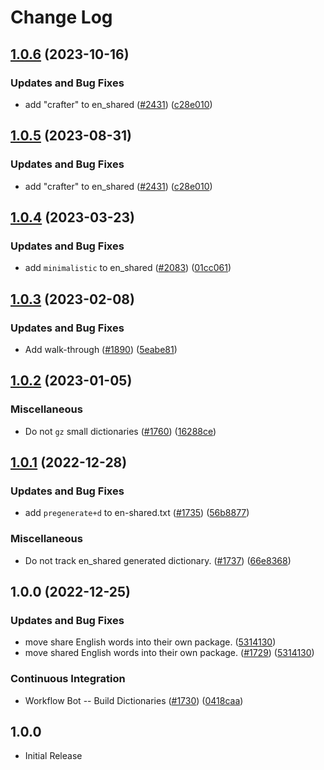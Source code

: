 # Change Log

## [1.0.6](https://github.com/calvinballing/cspell-dicts/compare/@cspell/dict-en-shared-v1.0.5...@cspell/dict-en-shared@1.0.6) (2023-10-16)


### Updates and Bug Fixes

* add "crafter" to en_shared ([#2431](https://github.com/calvinballing/cspell-dicts/issues/2431)) ([c28e010](https://github.com/calvinballing/cspell-dicts/commit/c28e010bc17b21cc687b80d6da978934281f91f4))

## [1.0.5](https://github.com/streetsidesoftware/cspell-dicts/compare/@cspell/dict-en-shared@1.0.4...@cspell/dict-en-shared@1.0.5) (2023-08-31)


### Updates and Bug Fixes

* add "crafter" to en_shared ([#2431](https://github.com/streetsidesoftware/cspell-dicts/issues/2431)) ([c28e010](https://github.com/streetsidesoftware/cspell-dicts/commit/c28e010bc17b21cc687b80d6da978934281f91f4))

## [1.0.4](https://github.com/streetsidesoftware/cspell-dicts/compare/@cspell/dict-en-shared@1.0.3...@cspell/dict-en-shared@1.0.4) (2023-03-23)


### Updates and Bug Fixes

* add `minimalistic` to en_shared ([#2083](https://github.com/streetsidesoftware/cspell-dicts/issues/2083)) ([01cc061](https://github.com/streetsidesoftware/cspell-dicts/commit/01cc061702b30d8eba01a9d59b362448e5088afa))

## [1.0.3](https://github.com/streetsidesoftware/cspell-dicts/compare/@cspell/dict-en-shared@1.0.2...@cspell/dict-en-shared@1.0.3) (2023-02-08)


### Updates and Bug Fixes

* Add walk-through ([#1890](https://github.com/streetsidesoftware/cspell-dicts/issues/1890)) ([5eabe81](https://github.com/streetsidesoftware/cspell-dicts/commit/5eabe8138da6bcb5f0865ab6afa56a4da4b21894))

## [1.0.2](https://github.com/streetsidesoftware/cspell-dicts/compare/@cspell/dict-en-shared@1.0.1...@cspell/dict-en-shared@1.0.2) (2023-01-05)


### Miscellaneous

* Do not `gz` small dictionaries ([#1760](https://github.com/streetsidesoftware/cspell-dicts/issues/1760)) ([16288ce](https://github.com/streetsidesoftware/cspell-dicts/commit/16288ced75b3cc640558a983875ed2b2de2b5703))

## [1.0.1](https://github.com/streetsidesoftware/cspell-dicts/compare/@cspell/dict-en-shared@1.0.0...@cspell/dict-en-shared@1.0.1) (2022-12-28)


### Updates and Bug Fixes

* add `pregenerate+d` to en-shared.txt ([#1735](https://github.com/streetsidesoftware/cspell-dicts/issues/1735)) ([56b8877](https://github.com/streetsidesoftware/cspell-dicts/commit/56b8877ba0ac387221a40ada09e0b1659f242dbd))


### Miscellaneous

* Do not track en_shared generated dictionary. ([#1737](https://github.com/streetsidesoftware/cspell-dicts/issues/1737)) ([66e8368](https://github.com/streetsidesoftware/cspell-dicts/commit/66e8368bccec6d3c50b3d720e8d21591d3b47275))

## 1.0.0 (2022-12-25)


### Updates and Bug Fixes

* move share English words into their own package. ([5314130](https://github.com/streetsidesoftware/cspell-dicts/commit/5314130b5b8d11942e8923f5462ba8d55b245bed))
* move shared English words into their own package. ([#1729](https://github.com/streetsidesoftware/cspell-dicts/issues/1729)) ([5314130](https://github.com/streetsidesoftware/cspell-dicts/commit/5314130b5b8d11942e8923f5462ba8d55b245bed))


### Continuous Integration

* Workflow Bot -- Build Dictionaries ([#1730](https://github.com/streetsidesoftware/cspell-dicts/issues/1730)) ([0418caa](https://github.com/streetsidesoftware/cspell-dicts/commit/0418caa921acb7da39e2671e9edca52445fd4dd7))

## 1.0.0

- Initial Release
